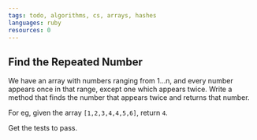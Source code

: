 ```yaml
---
tags: todo, algorithms, cs, arrays, hashes
languages: ruby
resources: 0
---
```

## Find the Repeated Number

We have an array with numbers ranging from 1...n, and every number appears once in that range, except one which appears twice. Write a method that finds the number that appears twice and returns that number.

For eg, given the array `[1,2,3,4,4,5,6]`, return `4`.

Get the tests to pass.
